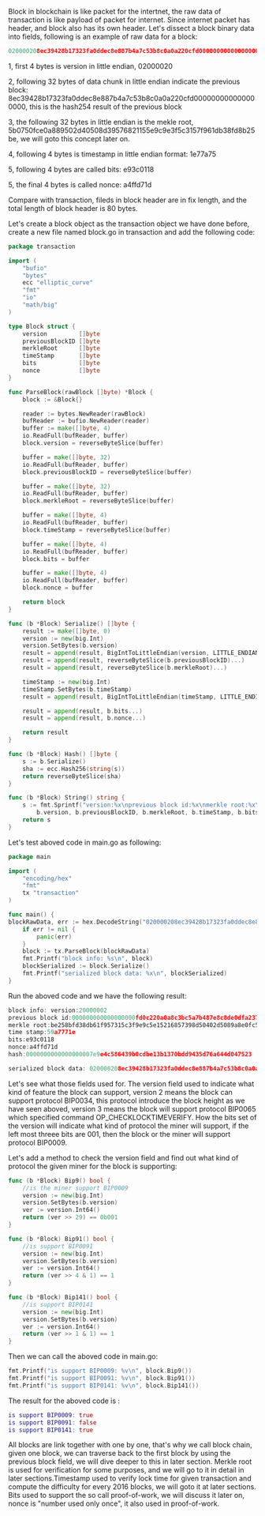 Block in blockchain is like packet for the intertnet, the raw data of transaction is like payload of packet for internet. Since internet packet has header, and block also has its own 
header. Let's dissect a block binary data into fields, following is an example of raw data for a block:

```go
020000208ec39428b17323fa0ddec8e887b4a7c53b8c0a0a220cfd0000000000000000005b0750fce0a889502d40508d39576821155e9c9e3f5c3157f961db38fd8b25be1e77a759e93c0118a4ffd71d
```

1, first 4 bytes is version in little endian, 02000020

2, following 32 bytes of data chunk in little endian indicate the previous block: 8ec39428b17323fa0ddec8e887b4a7c53b8c0a0a220cfd000000000000000000, this is the hash254 result of the
previous block

3, the following 32 bytes in little endian is the mekle root, 5b0750fce0a889502d40508d39576821155e9c9e3f5c3157f961db38fd8b25be, we will goto this concept later on.

4, following 4 bytes is timestamp in little endian format: 1e77a75

5, following 4 bytes are called bits: e93c0118

5, the final 4 bytes is called nonce: a4ffd71d

Compare with transaction, fileds in block header are in fix length, and the total length of block header is 80 bytes.

Let's create a block object as the transaction object we have done before, create a new file named block.go in transaction and add the following code:

```go
package transaction

import (
	"bufio"
	"bytes"
	ecc "elliptic_curve"
	"fmt"
	"io"
	"math/big"
)

type Block struct {
	version         []byte
	previousBlockID []byte
	merkleRoot      []byte
	timeStamp       []byte
	bits            []byte
	nonce           []byte
}

func ParseBlock(rawBlock []byte) *Block {
	block := &Block{}

	reader := bytes.NewReader(rawBlock)
	bufReader := bufio.NewReader(reader)
	buffer := make([]byte, 4)
	io.ReadFull(bufReader, buffer)
	block.version = reverseByteSlice(buffer)

	buffer = make([]byte, 32)
	io.ReadFull(bufReader, buffer)
	block.previousBlockID = reverseByteSlice(buffer)

	buffer = make([]byte, 32)
	io.ReadFull(bufReader, buffer)
	block.merkleRoot = reverseByteSlice(buffer)

	buffer = make([]byte, 4)
	io.ReadFull(bufReader, buffer)
	block.timeStamp = reverseByteSlice(buffer)

	buffer = make([]byte, 4)
	io.ReadFull(bufReader, buffer)
	block.bits = buffer

	buffer = make([]byte, 4)
	io.ReadFull(bufReader, buffer)
	block.nonce = buffer

	return block
}

func (b *Block) Serialize() []byte {
	result := make([]byte, 0)
	version := new(big.Int)
	version.SetBytes(b.version)
	result = append(result, BigIntToLittleEndian(version, LITTLE_ENDIAN_4_BYTES)...)
	result = append(result, reverseByteSlice(b.previousBlockID)...)
	result = append(result, reverseByteSlice(b.merkleRoot)...)

	timeStamp := new(big.Int)
	timeStamp.SetBytes(b.timeStamp)
	result = append(result, BigIntToLittleEndian(timeStamp, LITTLE_ENDIAN_4_BYTES)...)

	result = append(result, b.bits...)
	result = append(result, b.nonce...)

	return result
}

func (b *Block) Hash() []byte {
	s := b.Serialize()
	sha := ecc.Hash256(string(s))
	return reverseByteSlice(sha)
}

func (b *Block) String() string {
	s := fmt.Sprintf("version:%x\nprevious block id:%x\nmerkle root:%x\ntime stamp:%x\nbits:%x\nnonce:%x\nhash:%x\n",
		b.version, b.previousBlockID, b.merkleRoot, b.timeStamp, b.bits, b.nonce, b.Hash())
	return s
}
```
Let's test aboved code in main.go as following:
```go
package main

import (
	"encoding/hex"
	"fmt"
	tx "transaction"
)

func main() {
blockRawData, err := hex.DecodeString("020000208ec39428b17323fa0ddec8e887b4a7c53b8c0a0a220cfd0000000000000000005b0750fce0a889502d40508d39576821155e9c9e3f5c3157f961db38fd8b25be1e77a759e93c0118a4ffd71d")
	if err != nil {
		panic(err)
	}
	block := tx.ParseBlock(blockRawData)
	fmt.Printf("block info: %s\n", block)
	blockSerialized := block.Serialize()
	fmt.Printf("serialized block data: %x\n", blockSerialized)
}
```
Run the aboved code and we have the following result:
```go
block info: version:20000002
previous block id:000000000000000000fd0c220a0a8c3bc5a7b487e8c8de0dfa2373b12894c38e
merkle root:be258bfd38db61f957315c3f9e9c5e15216857398d50402d5089a8e0fc50075b
time stamp:59a7771e
bits:e93c0118
nonce:a4ffd71d
hash:0000000000000000007e9e4c586439b0cdbe13b1370bdd9435d76a644d047523

serialized block data: 020000208ec39428b17323fa0ddec8e887b4a7c53b8c0a0a220cfd0000000000000000005b0750fce0a889502d40508d39576821155e9c9e3f5c3157f961db38fd8b25be1e77a759e93c0118a4ffd71d
```

Let's see what those fields used for. The version field used to indicate what kind of feature the block can support, version 2 means the block can support protocol BIP0034,
this protocol introduce the block height as we have seen aboved, version 3 means the block will support protocol BIP0065 which specified command OP_CHECKLOCKTIMEVERIFY. How the bits
set of the version will indicate what kind of protocol the miner will support, if the left most threee bits are 001, then the block or the miner will support protocol BIP0009.

Let's add a method to check the version field and find out what kind of protocol the given miner for the block is supporting:
```go
func (b *Block) Bip9() bool {
	//is the miner support BIP0009
	version := new(big.Int)
	version.SetBytes(b.version)
	ver := version.Int64()
	return (ver >> 29) == 0b001
}

func (b *Block) Bip91() bool {
	//is support BIP0091
	version := new(big.Int)
	version.SetBytes(b.version)
	ver := version.Int64()
	return (ver >> 4 & 1) == 1
}

func (b *Block) Bip141() bool {
	//is support BIP0141
	version := new(big.Int)
	version.SetBytes(b.version)
	ver := version.Int64()
	return (ver >> 1 & 1) == 1
}
```
Then we can call the aboved code in main.go:
```go
fmt.Printf("is support BIP0009: %v\n", block.Bip9())
fmt.Printf("is support BIP0091: %v\n", block.Bip91())
fmt.Printf("is support BIP0141: %v\n", block.Bip141())
```
The result for the aboved code is :
```g
is support BIP0009: true
is support BIP0091: false
is support BIP0141: true
```

All blocks are link together with one by one, that's why we call block chain, given one block, we can traverse back to the first block by using the previous block field, we will dive
deeper to this in later section. Merkle root is used for verification for some purposes, and we will go to it in detail in later sections.Timestamp used to verify lock time for given 
transaction and compute the difficulty for every 2016 blocks, we will goto it at later sections. Bits used to support the so call proof-of-work, we will discuss it later on, nonce is
"number used only once", it also used in proof-of-work.
